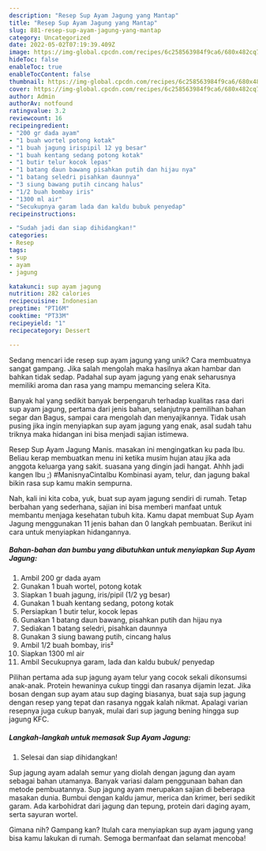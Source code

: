 ```yaml
---
description: "Resep Sup Ayam Jagung yang Mantap"
title: "Resep Sup Ayam Jagung yang Mantap"
slug: 881-resep-sup-ayam-jagung-yang-mantap
category: Uncategorized
date: 2022-05-02T07:19:39.409Z
image: https://img-global.cpcdn.com/recipes/6c258563984f9ca6/680x482cq70/sup-ayam-jagung-foto-resep-utama.jpg
hideToc: false
enableToc: true
enableTocContent: false
thumbnail: https://img-global.cpcdn.com/recipes/6c258563984f9ca6/680x482cq70/sup-ayam-jagung-foto-resep-utama.jpg
cover: https://img-global.cpcdn.com/recipes/6c258563984f9ca6/680x482cq70/sup-ayam-jagung-foto-resep-utama.jpg
author: Admin
authorAv: notfound
ratingvalue: 3.2
reviewcount: 16
recipeingredient:
- "200 gr dada ayam"
- "1 buah wortel potong kotak"
- "1 buah jagung irispipil 12 yg besar"
- "1 buah kentang sedang potong kotak"
- "1 butir telur kocok lepas"
- "1 batang daun bawang pisahkan putih dan hijau nya"
- "1 batang seledri pisahkan daunnya"
- "3 siung bawang putih cincang halus"
- "1/2 buah bombay iris"
- "1300 ml air"
- "Secukupnya garam lada dan kaldu bubuk penyedap"
recipeinstructions:

- "Sudah jadi dan siap dihidangkan!"
categories:
- Resep
tags:
- sup
- ayam
- jagung

katakunci: sup ayam jagung 
nutrition: 282 calories
recipecuisine: Indonesian
preptime: "PT16M"
cooktime: "PT33M"
recipeyield: "1"
recipecategory: Dessert

---
```





Sedang mencari ide resep sup ayam jagung yang unik? Cara membuatnya sangat gampang. Jika salah mengolah maka hasilnya akan hambar dan bahkan tidak sedap. Padahal sup ayam jagung yang enak seharusnya memiliki aroma dan rasa yang mampu memancing selera Kita.





Banyak hal yang sedikit banyak berpengaruh terhadap kualitas rasa dari sup ayam jagung, pertama dari jenis bahan, selanjutnya pemilihan bahan segar dan Bagus, sampai cara mengolah dan menyajikannya. Tidak usah pusing jika ingin menyiapkan sup ayam jagung yang enak,      asal sudah tahu triknya maka hidangan ini bisa menjadi sajian istimewa.














Resep Sup Ayam Jagung Manis. masakan ini mengingatkan ku pada Ibu. Beliau kerap membuatkan menu ini ketika musim hujan atau jika ada anggota keluarga yang sakit. suasana yang dingin jadi hangat. Ahhh jadi kangen Ibu ;) #ManisnyaCintaIbu Kombinasi ayam, telur, dan jagung bakal bikin rasa sup kamu makin sempurna.






Nah, kali ini kita coba, yuk, buat sup ayam jagung sendiri di rumah. Tetap berbahan yang sederhana, sajian ini bisa memberi manfaat untuk membantu menjaga kesehatan tubuh kita. Kamu dapat membuat Sup Ayam Jagung menggunakan 11 jenis bahan dan 0 langkah pembuatan. Berikut ini cara untuk menyiapkan hidangannya.

<!--inarticleads1-->

##### Bahan-bahan dan bumbu yang dibutuhkan untuk menyiapkan Sup Ayam Jagung:

1. Ambil 200 gr dada ayam
1. Gunakan 1 buah wortel, potong kotak
1. Siapkan 1 buah jagung, iris/pipil (1/2 yg besar)
1. Gunakan 1 buah kentang sedang, potong kotak
1. Persiapkan 1 butir telur, kocok lepas
1. Gunakan 1 batang daun bawang, pisahkan putih dan hijau nya
1. Sediakan 1 batang seledri, pisahkan daunnya
1. Gunakan 3 siung bawang putih, cincang halus
1. Ambil 1/2 buah bombay, iris²
1. Siapkan 1300 ml air
1. Ambil Secukupnya garam, lada dan kaldu bubuk/ penyedap


Pilihan pertama ada sup jagung ayam telur yang cocok sekali dikonsumsi anak-anak. Protein hewaninya cukup tinggi dan rasanya dijamin lezat. Jika bosan dengan sup ayam atau sup daging biasanya, buat saja sup jagung dengan resep yang tepat dan rasanya nggak kalah nikmat. Apalagi varian resepnya juga cukup banyak, mulai dari sup jagung bening hingga sup jagung KFC. 

<!--inarticleads2-->

##### Langkah-langkah untuk memasak Sup Ayam Jagung:


1. Selesai dan siap dihidangkan!

Sup jagung ayam adalah semur yang diolah dengan jagung dan ayam sebagai bahan utamanya. Banyak variasi dalam penggunaan bahan dan metode pembuatannya. Sup jagung ayam merupakan sajian di beberapa masakan dunia. Bumbui dengan kaldu jamur, merica dan krimer, beri sedikit garam. Ada karbohidrat dari jagung dan tepung, protein dari daging ayam, serta sayuran wortel. 

Gimana nih? Gampang kan? Itulah cara menyiapkan sup ayam jagung yang bisa kamu lakukan di rumah. Semoga bermanfaat dan selamat mencoba!
